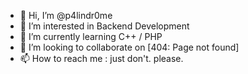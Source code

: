 - 👋 Hi, I’m @p4lindr0me
- 👀 I’m interested in Backend Development
- 🌱 I’m currently learning C++ / PHP
- 💞️ I’m looking to collaborate on [404: Page not found]
- 📫 How to reach me : just don't. please.

<!---
p4lindr0me/p4lindr0me is a ✨ special ✨ repository because its `README.md` (this file) appears on your GitHub profile.
You can click the Preview link to take a look at your changes.
--->
